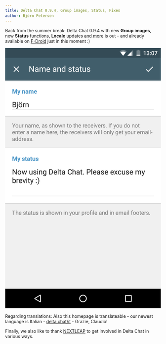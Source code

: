 ```yaml
---
title: Delta Chat 0.9.4, Group images, Status, Fixes
author: Björn Petersen
---
```


Back from the summer break: Delta Chat 0.9.4 with new **Group images**, new **Status** functions, **Locale** updates 
[and more](https://github.com/deltachat/deltachat-android/blob/master/CHANGELOG.md#unreleased) is out - and already
available on [F-Droid](https://f-droid.org/packages/com.b44t.messenger/) just in this moment :)

![Status functionality screenshot](../assets/blog/20170826-status.png)

Regarding translations: Also this homepage is translateable - our newest language is Italian - [delta.chat/it](https://delta.chat/it) - Grazie, Claudio!

Finally, we also like to thank [NEXTLEAP](http://nextleap.eu/) to get involved in Delta Chat in various ways.

